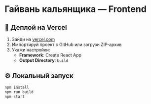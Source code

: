 # Гайвань кальянщика — Frontend

## 🚀 Деплой на Vercel
1. Зайди на [vercel.com](https://vercel.com)
2. Импортируй проект с GitHub или загрузи ZIP-архив
3. Укажи настройки:
   - **Framework**: Create React App
   - **Output Directory**: `build`

## ⚙️ Локальный запуск
```bash
npm install
npm run build
npm start
```
